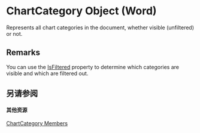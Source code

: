 
# ChartCategory Object (Word)

Represents all chart categories in the document, whether visible (unfiltered) or not.


## Remarks

You can use the [IsFiltered](09bccd76-13d7-75b4-966a-047677a7dc87.md) property to determine which categories are visible and which are filtered out.


## 另请参阅


#### 其他资源


[ChartCategory Members](http://msdn.microsoft.com/library/f339cbcb-e292-afc5-ff5f-962f3c0c02dd%28Office.15%29.aspx)